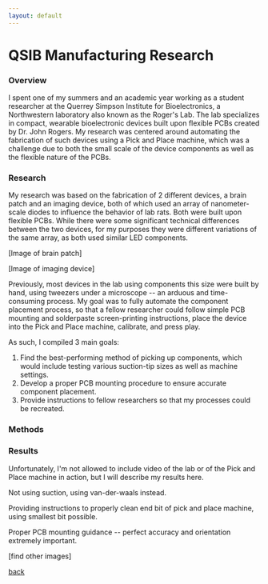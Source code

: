 ```yaml
---
layout: default
---
```


# QSIB Manufacturing Research

### Overview

I spent one of my summers and an academic year working as a student researcher at the Querrey Simpson Institute for Bioelectronics, a Northwestern laboratory also known as the Roger's Lab. The lab specializes in compact, wearable bioelectronic devices built upon flexible PCBs created by Dr. John Rogers. My research was centered around automating the fabrication of such devices using a Pick and Place machine, which was a challenge due to both the small scale of the device components as well as the flexible nature of the PCBs.

### Research

My research was based on the fabrication of 2 different devices, a brain patch and an imaging device, both of which used an array of nanometer-scale diodes to influence the behavior of lab rats. Both were built upon flexible PCBs. While there were some significant technical differences between the two devices, for my purposes they were different variations of the same array, as both used similar LED components.

[Image of brain patch]

[Image of imaging device]

Previously, most devices in the lab using components this size were built by hand, using tweezers under a microscope -- an arduous and time-consuming process. My goal was to fully automate the component placement process, so that a fellow researcher could follow simple PCB mounting and solderpaste screen-printing instructions, place the device into the Pick and Place machine, calibrate, and press play.

As such, I compiled 3 main goals:

1. Find the best-performing method of picking up components, which would include testing various suction-tip sizes as well as machine settings.
2. Develop a proper PCB mounting procedure to ensure accurate component placement.
3. Provide instructions to fellow researchers so that my processes could be recreated.

### Methods



### Results

Unfortunately, I'm not allowed to include video of the lab or of the Pick and Place machine in action, but I will describe my results here.

Not using suction, using van-der-waals instead.

Providing instructions to properly clean end bit of pick and place machine, using smallest bit possible.

Proper PCB mounting guidance -- perfect accuracy and orientation extremely important.

[find other images]

[back](./)
